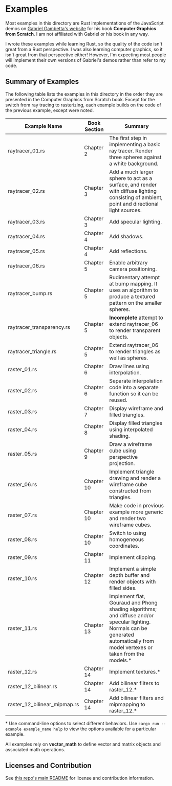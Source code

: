 # Examples

Most examples in this directory are Rust implementations of the JavaScript demos on
[Gabriel Gambetta's website](https://gabrielgambetta.com/computer-graphics-from-scratch/) for his
book **Computer Graphics from Scratch**. I am not affiliated with Gabriel or his book in any way.

I wrote these examples while learning Rust, so the quality of the code isn't great from a Rust
perspective. I was also learning computer graphics, so it isn't great from that perspective
either! However, I'm expecting most people will implement their own versions of Gabriel's demos
rather than refer to my code.


## Summary of Examples

The following table lists the examples in this directory in the order they are presented in the
Computer Graphics from Scratch book. Except for the switch from ray tracing to rasterizing, each
example builds on the code of the previous example, except were noted.


| Example Name | Book Section | Summary |
| --- | --- | --- |
| raytracer_01.rs | Chapter 2 | The first step in implementing a basic ray tracer. Render three spheres against a white background. |
| raytracer_02.rs | Chapter 3 | Add a much larger sphere to act as a surface, and render with diffuse lighting consisting of ambient, point and directional light sources. |
| raytracer_03.rs | Chapter 3 | Add specular lighting. |
| raytracer_04.rs | Chapter 4 | Add shadows. |
| raytracer_05.rs | Chapter 4 | Add reflections. |
| raytracer_06.rs | Chapter 5 | Enable arbitrary camera positioning. |
| raytracer_bump.rs | Chapter 5 | Rudimentary attempt at bump mapping. It uses an algorithm to produce a textured pattern on the smaller spheres. |
| raytracer_transparency.rs | Chapter 5 | **Incomplete** attempt to extend raytracer_06 to render transparent objects. |
| raytracer_triangle.rs | Chapter 5 | Extend raytracer_06 to render triangles as well as spheres. |
| raster_01.rs | Chapter 6 | Draw lines using interpolation. |
| raster_02.rs | Chapter 6 | Separate interpolation code into a separate function so it can be reused. |
| raster_03.rs | Chapter 7 | Display wireframe and filled triangles. |
| raster_04.rs | Chapter 8 | Display filled triangles using interpolated shading. |
| raster_05.rs | Chapter 9 | Draw a wireframe cube using perspective projection. |
| raster_06.rs | Chapter 10 | Implement triangle drawing and render a wireframe cube constructed from triangles. |
| raster_07.rs | Chapter 10 | Make code in previous example more generic and render two wireframe cubes. |
| raster_08.rs | Chapter 10 | Switch to using homogeneous coordinates. |
| raster_09.rs | Chapter 11 | Implement clipping. |
| raster_10.rs | Chapter 12 | Implement a simple depth buffer and render objects with filled sides. |
| raster_11.rs | Chapter 13 | Implement flat, Gouraud and Phong shading algorithms; and diffuse and/or specular lighting. Normals can be generated automatically from model vertexes or taken from the models.* |
| raster_12.rs | Chapter 14 | Implement textures.* |
| raster_12_bilinear.rs | Chapter 14 | Add bilinear filters to raster_12.* |
| raster_12_bilinear_mipmap.rs | Chapter 14 | Add bilinear filters and mipmapping to raster_12.* |

\* Use command-line options to select different behaviors. Use `cargo run --example example_name help` to view the options available for a particular example.


All examples rely on **vector_math** to define vector and matrix objects and associated math
operations.


## Licenses and Contribution

See [this repo's main README](../README.md) for license and contribution information.

